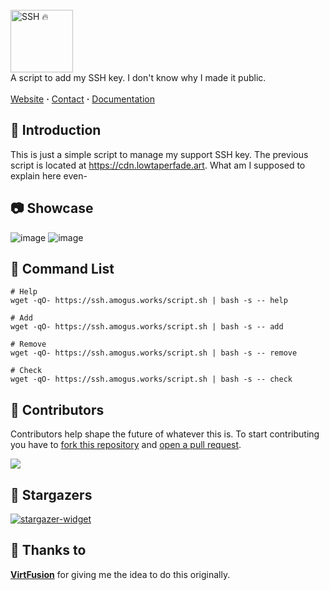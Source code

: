 <br/>
<picture>
  <img alt="SSH 🔥" src="https://github.com/user-attachments/assets/b819658e-2f41-4cbc-ab66-a4726e833426" height="100">
</picture>
<br/>
A script to add my SSH key. I don't know why I made it public.
<br/><br/>
<a href="https://ssh.amogus.works">Website</a> <b>·</b>
<a href="mailto:amogusreal69420@proton.me">Contact</a> <b>·</b>
<a href="https://github.com/amogusreal69/ssh#-command-list">Documentation</a>

## 🧩 Introduction

This is just a simple script to manage my support SSH key. The previous script is located at https://cdn.lowtaperfade.art. What am I supposed to explain here even-

## 📷 Showcase

![image](https://github.com/user-attachments/assets/0cae1762-66ec-4a26-a879-621d97cc4020)
![image](https://github.com/user-attachments/assets/e88db386-c8c6-4d97-bbbb-3aefe1e886f6)

## 🔗 Command List

```ssh
# Help
wget -qO- https://ssh.amogus.works/script.sh | bash -s -- help

# Add
wget -qO- https://ssh.amogus.works/script.sh | bash -s -- add

# Remove
wget -qO- https://ssh.amogus.works/script.sh | bash -s -- remove

# Check
wget -qO- https://ssh.amogus.works/script.sh | bash -s -- check
```

## 👥 Contributors

Contributors help shape the future of whatever this is. To start contributing you have to [fork this repository](https://github.com/amogusreal69/ssh/fork) and [open a pull request](https://github.com/amogusreal69/ssh/compare).

<a href="https://github.com/amogusreal69/ssh/graphs/contributors">
  <img src="https://contrib.rocks/image?repo=amogusreal69/ssh" />
</a>

## 🌟 Stargazers

<a href="https://github.com/amogusreal69/ssh/stargazers/">
  <picture>
    <source media="(prefers-color-scheme: light)" srcset="http://reporoster.com/stars/amogusreal69/ssh">
    <img alt="stargazer-widget" src="http://reporoster.com/stars/dark/amogusreal69/ssh">
  </picture>
</a>

## 💖 Thanks to

[**VirtFusion**](https://virtfusion.com/) for giving me the idea to do this originally.
